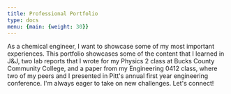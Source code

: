 ```yaml
---
title: Professional Portfolio
type: docs
menu: {main: {weight: 30}}
---
```


As a chemical engineer, I want to showcase some of my most important experiences. This portfolio showcases some of the content that I learned in J&J, two lab reports that I wrote for my Physics 2 class at Bucks County Community College, and a paper from my Engineering 0412 class, where two of my peers and I presented in Pitt's annual first year engineering conference. I'm always eager to take on new challenges. Let's connect!

